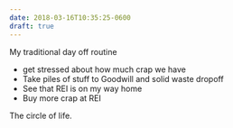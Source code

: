 ```yaml
---
date: 2018-03-16T10:35:25-0600
draft: true
---
```




My traditional day off routine

*   get stressed about how much crap we have
*   Take piles of stuff to Goodwill and solid waste dropoff
*   See that REI is on my way home
*   Buy more crap at REI

The circle of life.



